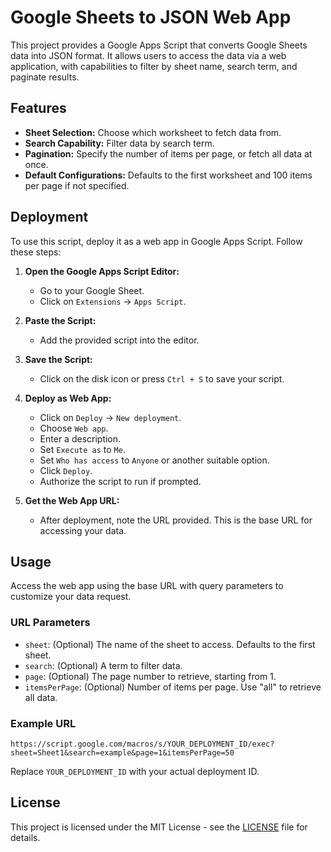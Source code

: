 # Google Sheets to JSON Web App

This project provides a Google Apps Script that converts Google Sheets data into JSON format. It allows users to access the data via a web application, with capabilities to filter by sheet name, search term, and paginate results.

## Features

- **Sheet Selection:** Choose which worksheet to fetch data from.
- **Search Capability:** Filter data by search term.
- **Pagination:** Specify the number of items per page, or fetch all data at once.
- **Default Configurations:** Defaults to the first worksheet and 100 items per page if not specified.

## Deployment

To use this script, deploy it as a web app in Google Apps Script. Follow these steps:

1. **Open the Google Apps Script Editor:**
   - Go to your Google Sheet.
   - Click on `Extensions` -> `Apps Script`.

2. **Paste the Script:**
   - Add the provided script into the editor.

3. **Save the Script:**
   - Click on the disk icon or press `Ctrl + S` to save your script.

4. **Deploy as Web App:**
   - Click on `Deploy` -> `New deployment`.
   - Choose `Web app`.
   - Enter a description.
   - Set `Execute as` to `Me`.
   - Set `Who has access` to `Anyone` or another suitable option.
   - Click `Deploy`.
   - Authorize the script to run if prompted.

5. **Get the Web App URL:**
   - After deployment, note the URL provided. This is the base URL for accessing your data.

## Usage

Access the web app using the base URL with query parameters to customize your data request.

### URL Parameters

- `sheet`: (Optional) The name of the sheet to access. Defaults to the first sheet.
- `search`: (Optional) A term to filter data.
- `page`: (Optional) The page number to retrieve, starting from 1.
- `itemsPerPage`: (Optional) Number of items per page. Use "all" to retrieve all data.

### Example URL

```
https://script.google.com/macros/s/YOUR_DEPLOYMENT_ID/exec?sheet=Sheet1&search=example&page=1&itemsPerPage=50
```

Replace `YOUR_DEPLOYMENT_ID` with your actual deployment ID.

## License

This project is licensed under the MIT License - see the [LICENSE](LICENSE) file for details.
